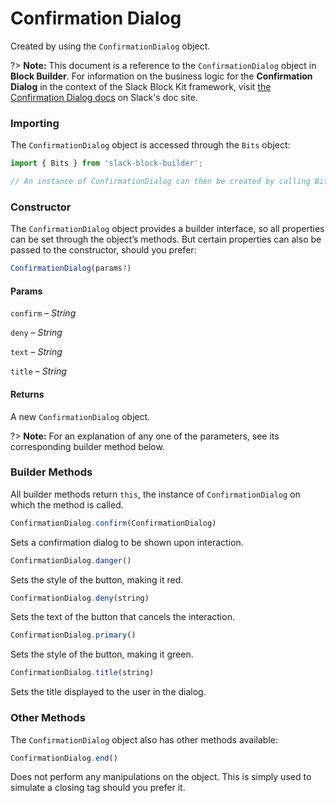 # Confirmation Dialog

Created by using the `ConfirmationDialog` object.

?> **Note:** This document is a reference to the `ConfirmationDialog` object in **Block Builder**. For information on the business logic for the **Confirmation Dialog** in the context of the Slack Block Kit framework, visit [the Confirmation Dialog docs](https:&#x2F;&#x2F;api.slack.com&#x2F;reference&#x2F;block-kit&#x2F;composition-objects#confirm) on Slack's doc site.

### Importing

The `ConfirmationDialog` object is accessed through the `Bits` object:

```javascript
import { Bits } from 'slack-block-builder';

// An instance of ConfirmationDialog can then be created by calling Bits.ConfirmationDialog();
```


### Constructor

The `ConfirmationDialog` object provides a builder interface, so all properties can be set through the object’s methods. But certain properties can also be passed to the constructor, should you prefer:

```javascript
ConfirmationDialog(params?)
```

#### Params

`confirm` – *String*

`deny` – *String*

`text` – *String*

`title` – *String*

#### Returns

A new `ConfirmationDialog` object.

?> **Note:** For an explanation of any one of the parameters, see its corresponding builder method below.

### Builder Methods

All builder methods return `this`, the instance of `ConfirmationDialog` on which the method is called.

```javascript
ConfirmationDialog.confirm(ConfirmationDialog)
```

Sets a confirmation dialog to be shown upon interaction.
```javascript
ConfirmationDialog.danger()
```

Sets the style of the button, making it red.
```javascript
ConfirmationDialog.deny(string)
```

Sets the text of the button that cancels the interaction.
```javascript
ConfirmationDialog.primary()
```

Sets the style of the button, making it green.
```javascript
ConfirmationDialog.title(string)
```

Sets the title displayed to the user in the dialog.


### Other Methods

The `ConfirmationDialog` object also has other methods available:

```javascript
ConfirmationDialog.end()
```

Does not perform any manipulations on the object. This is simply used to simulate a closing tag should you prefer it.

